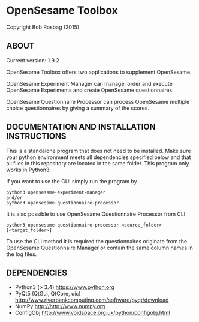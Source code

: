 OpenSesame Toolbox
==========
Copyright Bob Rosbag (2015)

ABOUT
-----
Current version: 1.9.2

OpenSesame Toolbox offers two applications to supplement OpenSesame.  
  
OpenSesame Experiment Manager can manage, order and execute OpenSesame Experiments and create OpenSesame questionnaires.

OpenSesame Questionnaire Processor can process OpenSesame multiple choice questionnaires by giving a summary of the scores.


DOCUMENTATION AND INSTALLATION INSTRUCTIONS
-------------------------------------------
This is a standalone program that does not need to be installed. Make sure your 
python environment meets all dependencies specified below and that all files in
this repository are located in the same folder. This program only works in Python3.

If you want to use the GUI simply run the program by

    python3 opensesame-experiment-manager
    and/or
    python3 opensesame-questionnaire-processor

It is also possible to use OpenSesame Questionnaire Processor from CLI:

    python3 opensesame-questionnaire-processor <source_folder> [<target_folder>]

To use the CLI method it is required the questionnaires originate from the OpenSesame Questionnaire Manager or contain the same column names in the log files.


DEPENDENCIES
------------
- Python3 (> 3.4) <https://www.python.org>
- PyQt5 (QtGui, QtCore, uic) <http://www.riverbankcomputing.com/software/pyqt/download>
- NumPy <http://http://www.numpy.org>
- ConfigObj <http://www.voidspace.org.uk/python/configobj.html>
